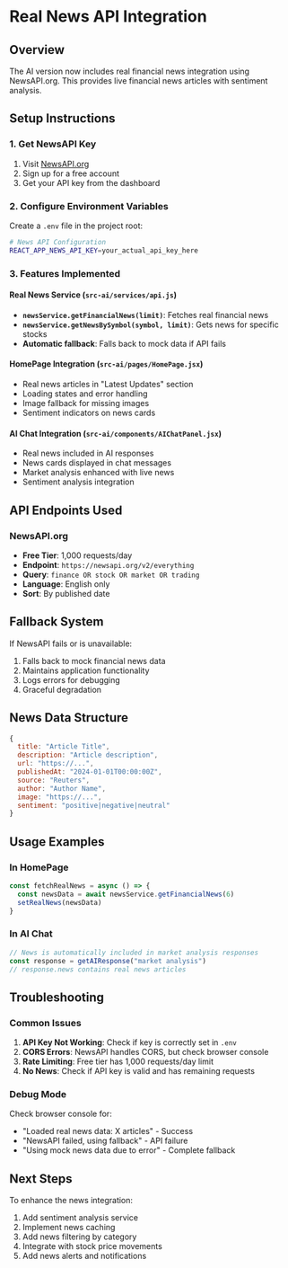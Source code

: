 # Real News API Integration

## Overview
The AI version now includes real financial news integration using NewsAPI.org. This provides live financial news articles with sentiment analysis.

## Setup Instructions

### 1. Get NewsAPI Key
1. Visit [NewsAPI.org](https://newsapi.org/)
2. Sign up for a free account
3. Get your API key from the dashboard

### 2. Configure Environment Variables
Create a `.env` file in the project root:

```bash
# News API Configuration
REACT_APP_NEWS_API_KEY=your_actual_api_key_here
```

### 3. Features Implemented

#### Real News Service (`src-ai/services/api.js`)
- **`newsService.getFinancialNews(limit)`**: Fetches real financial news
- **`newsService.getNewsBySymbol(symbol, limit)`**: Gets news for specific stocks
- **Automatic fallback**: Falls back to mock data if API fails

#### HomePage Integration (`src-ai/pages/HomePage.jsx`)
- Real news articles in "Latest Updates" section
- Loading states and error handling
- Image fallback for missing images
- Sentiment indicators on news cards

#### AI Chat Integration (`src-ai/components/AIChatPanel.jsx`)
- Real news included in AI responses
- News cards displayed in chat messages
- Market analysis enhanced with live news
- Sentiment analysis integration

## API Endpoints Used

### NewsAPI.org
- **Free Tier**: 1,000 requests/day
- **Endpoint**: `https://newsapi.org/v2/everything`
- **Query**: `finance OR stock OR market OR trading`
- **Language**: English only
- **Sort**: By published date

## Fallback System

If NewsAPI fails or is unavailable:
1. Falls back to mock financial news data
2. Maintains application functionality
3. Logs errors for debugging
4. Graceful degradation

## News Data Structure

```javascript
{
  title: "Article Title",
  description: "Article description",
  url: "https://...",
  publishedAt: "2024-01-01T00:00:00Z",
  source: "Reuters",
  author: "Author Name",
  image: "https://...",
  sentiment: "positive|negative|neutral"
}
```

## Usage Examples

### In HomePage
```javascript
const fetchRealNews = async () => {
  const newsData = await newsService.getFinancialNews(6)
  setRealNews(newsData)
}
```

### In AI Chat
```javascript
// News is automatically included in market analysis responses
const response = getAIResponse("market analysis")
// response.news contains real news articles
```

## Troubleshooting

### Common Issues
1. **API Key Not Working**: Check if key is correctly set in `.env`
2. **CORS Errors**: NewsAPI handles CORS, but check browser console
3. **Rate Limiting**: Free tier has 1,000 requests/day limit
4. **No News**: Check if API key is valid and has remaining requests

### Debug Mode
Check browser console for:
- "Loaded real news data: X articles" - Success
- "NewsAPI failed, using fallback" - API failure
- "Using mock news data due to error" - Complete fallback

## Next Steps

To enhance the news integration:
1. Add sentiment analysis service
2. Implement news caching
3. Add news filtering by category
4. Integrate with stock price movements
5. Add news alerts and notifications
